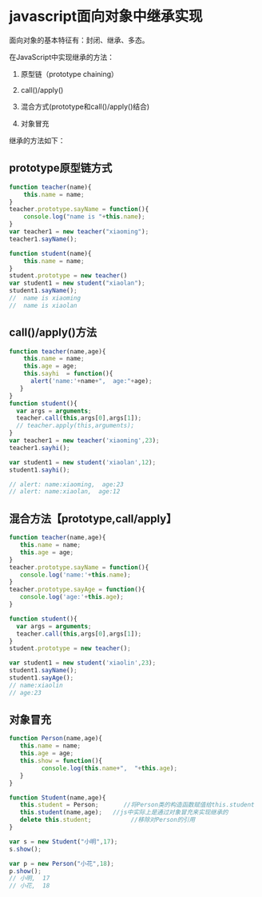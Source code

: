 # javascript面向对象中继承实现

面向对象的基本特征有：封闭、继承、多态。

在JavaScript中实现继承的方法：

1. 原型链（prototype chaining）

2. call()/apply()

3. 混合方式(prototype和call()/apply()结合)

4. 对象冒充

继承的方法如下：

## prototype原型链方式

```javascript
function teacher(name){
    this.name = name;
}
teacher.prototype.sayName = function(){
    console.log("name is "+this.name);
}
var teacher1 = new teacher("xiaoming");
teacher1.sayName();

function student(name){
    this.name = name;
}
student.prototype = new teacher()
var student1 = new student("xiaolan");
student1.sayName();
//  name is xiaoming
//  name is xiaolan
```

## call()/apply()方法

```javascript
function teacher(name,age){
    this.name = name;
    this.age = age;
    this.sayhi  = function(){
      alert('name:'+name+",  age:"+age);
   }
}
function student(){
  var args = arguments;
  teacher.call(this,args[0],args[1]);
  // teacher.apply(this,arguments);
}
var teacher1 = new teacher('xiaoming',23);
teacher1.sayhi();

var student1 = new student('xiaolan',12);
student1.sayhi();

// alert: name:xiaoming,  age:23
// alert: name:xiaolan,  age:12
```

## 混合方法【prototype,call/apply】

```javascript
function teacher(name,age){
   this.name = name;
   this.age = age;
}
teacher.prototype.sayName = function(){
   console.log('name:'+this.name);
}
teacher.prototype.sayAge = function(){
   console.log('age:'+this.age);
}

function student(){
  var args = arguments;
  teacher.call(this,args[0],args[1]);
}
student.prototype = new teacher();

var student1 = new student('xiaolin',23);
student1.sayName();
student1.sayAge();
// name:xiaolin
// age:23
```

## 对象冒充

```javascript
function Person(name,age){
   this.name = name;
   this.age = age;
   this.show = function(){
         console.log(this.name+",  "+this.age);
   }
}

function Student(name,age){ 
   this.student = Person;       //将Person类的构造函数赋值给this.student
   this.student(name,age);   //js中实际上是通过对象冒充来实现继承的
   delete this.student;           //移除对Person的引用
}

var s = new Student("小明",17);
s.show();

var p = new Person("小花",18);
p.show();
// 小明,  17
// 小花,  18
```